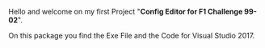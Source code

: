 Hello and welcome on my first Project "<b>Config Editor for F1 Challenge 99-02</b>".

On this package you find the Exe File and the Code for Visual Studio 2017.
